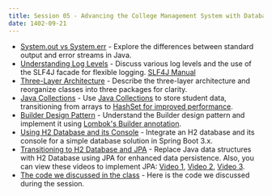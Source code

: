 ```yaml
---
title: Session 05 - Advancing the College Management System with Database Integration
date: 1402-09-21
---
```


* [System.out vs System.err](https://www.geeksforgeeks.org/difference-between-system-out-println-and-system-err-println-in-java/) - Explore the differences between standard output and error streams in Java.
* [Understanding Log Levels](https://stackabuse.com/guide-to-logging-in-spring-boot/) - Discuss various log levels and the use of the SLF4J facade for flexible logging. [SLF4J Manual](https://www.slf4j.org/manual.html)
* [Three-Layer Architecture](https://openclassrooms.com/en/courses/5684146-create-web-applications-efficiently-with-the-spring-boot-mvc-framework/6156961-organize-your-application-code-in-three-tier-architecture) - Describe the three-layer architecture and reorganize classes into three packages for clarity.
* [Java Collections](https://www.javatpoint.com/collections-in-java) - Use [Java Collections](https://www.geeksforgeeks.org/collections-in-java-2/) to store student data, transitioning from arrays to [HashSet for improved performance](https://www.baeldung.com/java-hashset-arraylist-contains-performance).
* [Builder Design Pattern](https://refactoring.guru/design-patterns/builder) - Understand the Builder design pattern and implement it using [Lombok's Builder annotation](https://projectlombok.org/features/Builder).
* [Using H2 Database and its Console](https://www.youtube.com/watch?v=z5O6bSiRPk8&list=LL) - Integrate an H2 database and its console for a simple database solution in Spring Boot 3.x.
* [Transitioning to H2 Database and JPA](https://mkyong.com/spring-boot/spring-boot-spring-data-jpa/) - Replace Java data structures with H2 Database using JPA for enhanced data persistence. Also, you can view these videos to implement JPA: [Video 1](https://www.youtube.com/watch?v=du99WcQztNU), [Video 2](https://www.youtube.com/watch?v=z3HnFBzn7DI), [Video 3](https://www.youtube.com/watch?v=lpcOSXWPXTk&t=479s).
* [The code we discussed in the class](https://github.com/FUM-ComputerWorkshop/fum-session-05) - Here is the code we discussed during the session. 